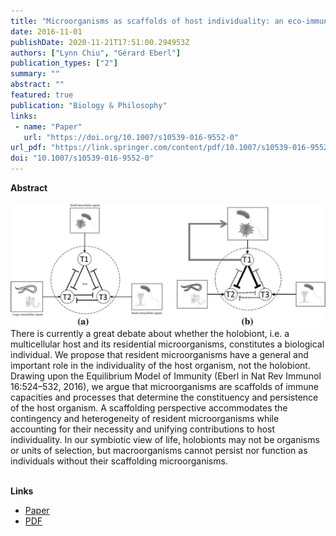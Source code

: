 ```yaml
---
title: "Microorganisms as scaffolds of host individuality: an eco-immunity account of the holobiont"
date: 2016-11-01
publishDate: 2020-11-21T17:51:00.294953Z
authors: ["Lynn Chiu", "Gérard Eberl"]
publication_types: ["2"]
summary: ""
abstract: ""
featured: true
publication: "Biology & Philosophy"
links:
 - name: "Paper"
   url: "https://doi.org/10.1007/s10539-016-9552-0"
url_pdf: "https://link.springer.com/content/pdf/10.1007/s10539-016-9552-0.pdf"
doi: "10.1007/s10539-016-9552-0"
---
```

**Abstract**
<br><br>
![Fig1](fig1.jpg)
There is currently a great debate about whether the holobiont, i.e. a multicellular host and its residential microorganisms, constitutes a biological individual. We propose that resident microorganisms have a general and important role in the individuality of the host organism, not the holobiont. Drawing upon the Equilibrium Model of Immunity (Eberl in Nat Rev Immunol 16:524–532, 2016), we argue that microorganisms are scaffolds of immune capacities and processes that determine the constituency and persistence of the host organism. A scaffolding perspective accommodates the contingency and heterogeneity of resident microorganisms while accounting for their necessity and unifying contributions to host individuality. In our symbiotic view of life, holobionts may not be organisms or units of selection, but macroorganisms cannot persist nor function as individuals without their scaffolding microorganisms.
<br><br>

**Links**
- [Paper](https://doi.org/10.1007/s10539-016-9552-0)
- [PDF](https://link.springer.com/content/pdf/10.1007/s10539-016-9552-0.pdf)

<script type="text/javascript" src="https://d1bxh8uas1mnw7.cloudfront.net/assets/embed.js"></script><div class="altmetric-embed" data-badge-type="donut" data-altmetric-id="13756721"></div>



